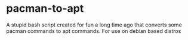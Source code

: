 # pacman-to-apt
A stupid bash script created for fun a long time ago that converts some pacman commands to apt commands. For use on debian based distros
